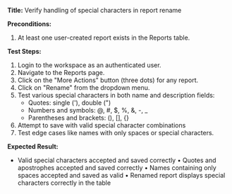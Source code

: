 **Title:** Verify handling of special characters in report rename

**Preconditions:**
  1. At least one user-created report exists in the Reports table.

**Test Steps:**
  1. Login to the workspace as an authenticated user.
  2. Navigate to the Reports page.
  3. Click on the "More Actions" button (three dots) for any report.
  4. Click on "Rename" from the dropdown menu.
  5. Test various special characters in both name and description fields:
     - Quotes: single ('), double (")
     - Numbers and symbols: @, #, $, %, &, -, _
     - Parentheses and brackets: (), [], {}
  6. Attempt to save with valid special character combinations
  7. Test edge cases like names with only spaces or special characters.


**Expected Result:**
* Valid special characters accepted and saved correctly
• Quotes and apostrophes accepted and saved correctly
• Names containing only spaces accepted and saved as valid
• Renamed report displays special characters correctly in the table